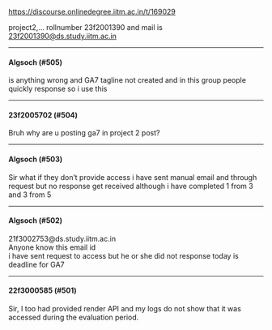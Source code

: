 https://discourse.onlinedegree.iitm.ac.in/t/169029

project2,… rollnumber 23f2001390 and mail is 23f2001390@ds.study.iitm.ac.in</p><hr>

<h4>Algsoch (#505)</h4>
<p>is anything wrong and GA7 tagline not created and in this group people quickly response so i use this</p><hr>

<h4>23f2005702 (#504)</h4>
<p>Bruh why are u posting ga7 in project 2 post?</p><hr>

<h4>Algsoch (#503)</h4>
<p>Sir what if they don’t provide access i have sent manual email and through request but no response get received although i have completed  1 from 3 and 3 from 5</p><hr>

<h4>Algsoch (#502)</h4>
<p>21f3002753@ds.study.iitm.ac.in<br/>
Anyone know this email id<br/>
i have sent request to access but he or she did not response today is deadline for GA7</p><hr>

<h4>22f3000585 (#501)</h4>
<p>Sir, I too had provided render API and my logs do not show that it was accessed during the evaluation period.